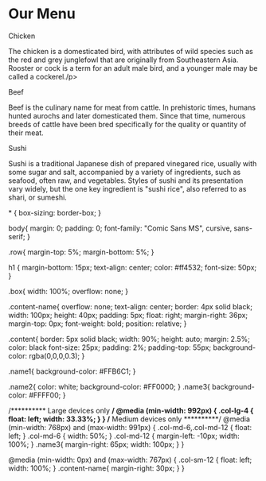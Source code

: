 <!DOCTYPE html>
<html>
<head>

<title>Responsive Layout</title>
<meta name="viewport" content="width=device-width, initial-scale=1">
<link rel="stylesheet" type="text/css" href="style.css">

</head>
<body>
<h1>Our Menu</h1>



  <div class="col-lg-4 col-md-6 col-sm-12">
  	<div class="box">
  		<p class="content-name name1">Chicken</p>
  		<p class="content">The chicken is a domesticated bird, with attributes of wild species such as the red and grey junglefowl that are originally from Southeastern Asia. Rooster or cock is a term for an adult male bird, and a younger male may be called a cockerel./p>
  	</div>
  </div>

  <div class="col-lg-4 col-md-6 col-sm-12">
  	<div class="box">
   		<p class="content-name name2">Beef</p>
   		<p class="content">Beef is the culinary name for meat from cattle. In prehistoric times, humans hunted aurochs and later domesticated them. Since that time, numerous breeds of cattle have been bred specifically for the quality or quantity of their meat.</p>
  	</div>
  </div>

  <div class="col-lg-4 col-md-12 col-sm-12">
  	<div class="box">
  		<p class="content-name name3">Sushi</p>
  		<p class="content">Sushi is a traditional Japanese dish of prepared vinegared rice, usually with some sugar and salt, accompanied by a variety of ingredients, such as seafood, often raw, and vegetables. Styles of sushi and its presentation vary widely, but the one key ingredient is "sushi rice", also referred to as shari, or sumeshi.</p>
  	</div>	
  </div>

</body>
</html>
* {
    box-sizing: border-box;
  }
  
  body{
      margin: 0;
      padding: 0;
    font-family: "Comic Sans MS", cursive, sans-serif;
  }
  
  .row{
    margin-top: 5%;
    margin-bottom: 5%;
  }
  
  h1 {
    margin-bottom: 15px;
    text-align: center;
    color: #ff4532;
    font-size: 50px;
  }
  
  
  .box{
    width: 100%;
    overflow: none;
  }
  
  
  .content-name{
    overflow: none;
    text-align: center;
    border: 4px solid black;
    width: 100px;
    height: 40px;
    padding: 5px;
    float: right;
    margin-right: 36px;
    margin-top: 0px;
    font-weight: bold;
    position: relative;
  }
  
  .content{
    border: 5px solid black;
    width: 90%;
    height: auto;
    margin: 2.5%;
    color: black
    font-size: 25px;
    padding: 2%;
    padding-top: 55px;
    background-color: rgba(0,0,0,0.3);
  }
  
  .name1{
    background-color: #FFB6C1;
  }
  
  .name2{
    color: white;
    background-color: #FF0000;
  }
  .name3{
    background-color: #FFFF00;
  }
  
  
  /********** Large devices only **********/
  @media (min-width: 992px) {
    .col-lg-4 {
        float: left;
      width: 33.33%;
    }
  }
  /********** Medium devices only **********/
  @media (min-width: 768px) and (max-width: 991px) {
    .col-md-6,.col-md-12 {
      float: left;
    }
    .col-md-6 {
      width: 50%;
    }
    .col-md-12 {
      margin-left: -10px;
      width: 100%;
    }
    .name3{
      margin-right: 65px;
      width: 100px;
    }
  }
  
  @media (min-width: 0px) and (max-width: 767px) {
    .col-sm-12 {
        float: left;
      width: 100%;
    }
    .content-name{
      margin-right: 30px;
    }
  }
